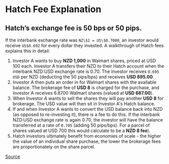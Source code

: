 # Hatch Fee Explanation

## Hatch’s exchange fee is 50 bps or 50 pips.
If the interbank exchange rate was `NZ\$1 = US\$0.7000`, an investor would receive `US$0.692` for every dollar they invested. A walkthrough of Hatch fees explains this in detail:
1. Investor A wants to buy **NZD 1,000** in Walmart shares, priced at USD 100 each. Investor A transfers their NZD to their Hatch account when the interbank NZD:USD exchange rate is 0.70. The investor receives `0.695 USD` per NZD (deducting the 50 pips/bps) and receives **USD 695.00**.  
2. Investor A then puts an order in for Walmart shares with the available balance. The brokerage fee of **USD 8** is charged for the purchase, and Investor A receives 6.8700 Walmart shares (valued at **USD 687.00**).
3. When Investor A wants to sell the shares they will pay another **USD 8** for brokerage. The USD value will then sit in Investor A's Hatch balance.
4. If and when Investor A wants to convert the USD balance back into NZD (as opposed to re-investing it), there is a fee to do this. If the interbank NZD:USD exchange rate is again 0.70, the investor will have the balance transferred at a rate of `0.705` (adding 50 pips/bps). For a parcel of shares valued at USD 700 this would calculate to be a **NZD 8 fee**).
5. Hatch investors ultimately benefit from economies of scale - the higher the value of an individual share purchase, the lower the brokerage fees are proportionately on the share parcel.

[Source](https://www.moneyhub.co.nz/hatch-invest-review.html)